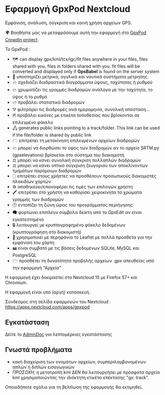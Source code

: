 # Εφαρμογή GpxPod Nextcloud

Εμφάνιση, ανάλυση, σύγκριση και κοινή χρήση αρχείων GPS.

🌍 Βοηθήστε μας να μεταφράσουμε αυτή την εφαρμογή στο [GpxPod Crowdin project](https://crowdin.com/project/gpxpod).

Το GpxPod :

* 🗺  can display gpx/kml/tcx/igc/fit files anywhere in your files, files shared with you, files in folders shared with you. fit files will be converted and displayed only if **GpsBabel** is found on the server system
* 📏 υποστηρίζει μετρικά, αγγλικά και ναυτικά συστήματα μέτρησης
* 🗠 σχεδιάζει διαδραστικά διαγράμματα ύψους, ταχύτητας ή ρυθμού
* 🗠 χρωματίζει τις γραμμές διαδρομών ανάλογα με την ταχύτητα, το ύψος ή το ρυθμό
* 🗠 προβάλει στατιστικά διαδρομών
* ⛛ φιλτράρει τις διαδρομές ανά ημερομηνία, συνολική απόσταση...
* 🖻 προβάλει εικόνες με ετικέτα τοποθεσίας που βρίσκονται σε επιλεγμένο φάκελο
* 🖧  generates public links pointing to a track/folder. This link can be used if the file/folder is shared by public link
* 🗁 επιτρέπει τη μετακίνηση επιλεγμένων αρχείων διαδρομών
* 🗠 μπορεί να διορθώσει το ύψος των διαδρομών αν το αρχείο SRTM.py (gpxelevations) βρίσκεται στο σύστημα του διακομιστή
* ⚖ μπορεί να κάνει συνολική σύγκριση πολλαπλών διαδρομών
* ⚖ μπορεί να κάνει οπτικό σύγκριση ζευγαριού των αποκλίνοντων τμημάτων παρόμοιων διαδρομών
* 🀆 επιτρέπει στους χρήστες να προσθέσουν προσωπικούς διακομιστές πλακιδίων χαρτών
* ⚙ αποθηκεύει/επαναφέρει τις τιμές των επιλογών χρήστη
* 🖍 επιτρέπει στο χρήστη να καθορίσει χειροκίνητα τα χρώματα γραμμής των διαδρομών
* 🕑 εντοπίζει τη ζώνη ώρας του προγράμματος περιήγησης
* 🗬 φορτώνει επιπλέον σύμβολα δείκτη από το GpxEdit αν είναι εγκατεστημένο
* 🔒 λειτουργεί με κρυπτογραφημένο φάκελο δεδομένων (κρυπτογράφηση στο διακομιστή)
* 🍂 χρησιμοποιεί με περηφάνια το Leaflet με πολλά πρόσθετα για την εμφάνιση του χάρτη
* 🖴 είναι συμβατό με τις βάσεις δεδομένων SQLite, MySQL και PostgreSQL
* 🗁 προσθέτει τη δυνατότητα προβολής αρχείων .gpx απευθείας από την εφαρμογή "Αρχεία"

Η εφαρμογή έχει δοκιμαστεί στο Nextcloud 15 με Firefox 57+ και Chromium.

Η εφαρμογή είναι υπό (αργή) κατασκευή.

Σύνδεσμος στη σελίδα εφαρμογών του Nextcloud : https://apps.nextcloud.com/apps/gpxpod

## Εγκατάσταση

Δείτε το [AdminDoc](https://gitlab.com/eneiluj/gpxpod-oc/wikis/admindoc) για λεπτομέρειες εγκατάστασης

## Γνωστά προβλήματα

* κακή διαχείριση των ονομάτων αρχείων, συμπεριλαμβανομένων απλών ή διπλών εισαγωγικών
* *ΠΡΟΣΟΧΗ*, η μετατροπή kml ΔΕΝ θα λειτουργήσει με πρόσφατα αρχεία kml χρησιμοποιώντας την ιδιόκτητη ετικέτα επέκτασης "gx: track".

Οποιοδήποτε σχόλιο για τη βελτίωση της εφαρμογής θα εκτιμηθεί.
